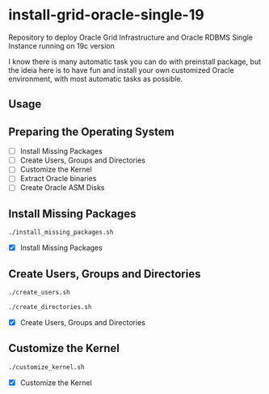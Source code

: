 # install-grid-oracle-single-19
Repository to deploy Oracle Grid Infrastructure and Oracle RDBMS Single Instance running on 19c version

I know there is many automatic task you can do with preinstall package, but the ideia here is to have fun and install your own customized Oracle environment, with most automatic tasks as possible.

## Usage

## Preparing the Operating System

- [ ] Install Missing Packages
- [ ] Create Users, Groups and Directories
- [ ] Customize the Kernel
- [ ] Extract Oracle binaries
- [ ] Create Oracle ASM Disks

## Install Missing Packages
```sh
./install_missing_packages.sh
```

- [x] Install Missing Packages

## Create Users, Groups and Directories

```sh
./create_users.sh
```
```sh
./create_directories.sh
```

- [x] Create Users, Groups and Directories

## Customize the Kernel

```sh
./customize_kernel.sh
```

- [x] Customize the Kernel 